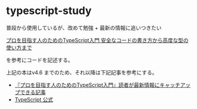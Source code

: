 # typescript-study

普段から使用しているが、改めて勉強 + 最新の情報に追いつきたい

[プロを目指す人のためのTypeScript入門 安全なコードの書き方から高度な型の使い方まで](https://www.amazon.co.jp/%E3%83%97%E3%83%AD%E3%82%92%E7%9B%AE%E6%8C%87%E3%81%99%E4%BA%BA%E3%81%AE%E3%81%9F%E3%82%81%E3%81%AETypeScript%E5%85%A5%E9%96%80-%E5%AE%89%E5%85%A8%E3%81%AA%E3%82%B3%E3%83%BC%E3%83%89%E3%81%AE%E6%9B%B8%E3%81%8D%E6%96%B9%E3%81%8B%E3%82%89%E9%AB%98%E5%BA%A6%E3%81%AA%E5%9E%8B%E3%81%AE%E4%BD%BF%E3%81%84%E6%96%B9%E3%81%BE%E3%81%A7-Software-Design-plus/dp/4297127474/ref=sr_1_1?keywords=typescript+%E6%9C%AC&qid=1687329395&sprefix=typescript+%2Caps%2C194&sr=8-1)

を参考にコードを記述する。

上記の本はv4.6 までのため、それ以降は下記記事を参考にする。

- [『プロを目指す人のためのTypeScript入門』読者が最新情報にキャッチアップできる記事](https://zenn.dev/uhyo/articles/blueberry-book-catchup)
- [TypeScript 公式](https://www.typescriptlang.org/)
